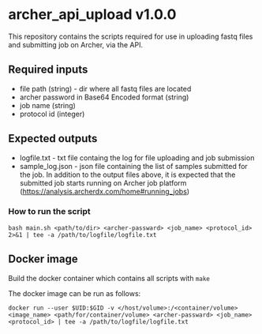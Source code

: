 # archer_api_upload v1.0.0

This repository contains the scripts required for use in uploading fastq files and submitting job on Archer, via the API.

## Required inputs
- file path (string) - dir where all fastq files are located
- archer password in Base64 Encoded format (string)
- job name (string)
- protocol id (integer)

## Expected outputs
- logfile.txt - txt file containg the log for file uploading and job submission
- sample_log.json - json file containing the list of samples submitted for the job.
In addition to the output files above, it is expected that the submitted job starts running on Archer job platform (https://analysis.archerdx.com/home#running_jobs) 

### How to run the script
```
bash main.sh <path/to/dir> <archer-passward> <job_name> <protocol_id> 2>&1 | tee -a /path/to/logfile/logfile.txt
```

## Docker image
Build the docker container which contains all scripts with `make`

The docker image can be run as follows:
```
docker run --user $UID:$GID -v </host/volume>:/<container/volume> <image_name> <path/for/container/volume> <archer-passward> <job_name> <protocol_id> | tee -a /path/to/logfile/logfile.txt
```
